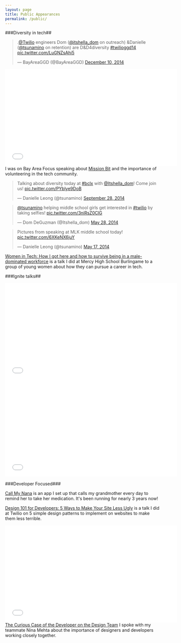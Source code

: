 ```yaml
---
layout: page
title: Public Appearances
permalink: /public/
---
```


###Diversity in tech##
<blockquote class="twitter-tweet" lang="en"><p>.<a href="https://twitter.com/twilio">@Twilio</a> engineers Dom (<a href="https://twitter.com/Itshella_dom">@itshella_dom</a> on outreach) &amp;Danielle (<a href="https://twitter.com/tsunamino">@tsunamino</a> on retention) are D&amp;D4diversity <a href="https://twitter.com/hashtag/twilioggd14?src=hash">#twilioggd14</a> <a href="http://t.co/LuGNZsAhi5">pic.twitter.com/LuGNZsAhi5</a></p>&mdash; BayAreaGGD (@BayAreaGGD) <a href="https://twitter.com/BayAreaGGD/status/542527858342502401">December 10, 2014</a></blockquote>
<script async src="//platform.twitter.com/widgets.js" charset="utf-8"></script>

<div class="js-video [widescreen]"><iframe width="560" height="315" src="//www.youtube.com/embed/4uG0PaPn7UI" frameborder="0" allowfullscreen></iframe></div>
I was on Bay Area Focus speaking about <a href="http://missionbit.com/">Mission Bit</a> and the importance of volunteering in the tech community. 

<blockquote class="twitter-tweet" lang="en"><p>Talking about diversity today at <a href="https://twitter.com/hashtag/bclx?src=hash">#bclx</a> with <a href="https://twitter.com/Itshella_dom">@Itshella_dom</a>! Come join us! <a href="http://t.co/PYblye9DoB">pic.twitter.com/PYblye9DoB</a></p>&mdash; Danielle Leong (@tsunamino) <a href="https://twitter.com/tsunamino/status/516147925882519554">September 28, 2014</a></blockquote>
<script async src="//platform.twitter.com/widgets.js" charset="utf-8"></script>

<blockquote class="twitter-tweet" lang="en"><p><a href="https://twitter.com/tsunamino">@tsunamino</a> helping middle school girls get interested in <a href="https://twitter.com/hashtag/twilio?src=hash">#twilio</a> by taking selfies! <a href="http://t.co/3niRsZ0ClG">pic.twitter.com/3niRsZ0ClG</a></p>&mdash; Dom DeGuzman (@Itshella_dom) <a href="https://twitter.com/Itshella_dom/status/471474837350010880">May 28, 2014</a></blockquote>
<script async src="//platform.twitter.com/widgets.js" charset="utf-8"></script>

<blockquote class="twitter-tweet" lang="en"><p>Pictures from speaking at MLK middle school today! <a href="http://t.co/6XKeNX6juY">pic.twitter.com/6XKeNX6juY</a></p>&mdash; Danielle Leong (@tsunamino) <a href="https://twitter.com/tsunamino/status/467480341356093441">May 17, 2014</a></blockquote>
<script async src="//platform.twitter.com/widgets.js" charset="utf-8"></script>

<a href="https://speakerdeck.com/dmleong/women-in-tech-how-i-got-here-and-how-to-survive-being-in-a-male-dominated-workforce">Women in Tech: How I got here and how to survive being in a male-dominated workforce</a> is a talk I did at Mercy High School Burlingame to a group of young women about how they can pursue a career in tech.

###Ignite talks##
<div class="js-video [widescreen]"><iframe width="560" height="315" src="//www.youtube.com/embed/cplwtyjhgCU" frameborder="0" allowfullscreen></iframe></div>

<div class="js-video [widescreen]"><iframe width="560" height="315" src="//www.youtube.com/embed/cplwtyjhgCU" frameborder="0" allowfullscreen></iframe></div>

###Developer Focused###

<a href="https://www.twilio.com/blog/2014/03/call-my-nana-danielle-leong-sets-up-life-saving-sms-reminders-for-her-grandma-with-twilio-nt.html">Call My Nana</a> is an app I set up that calls my grandmother every day to remind her to take her medication. It's been running for nearly 3 years now!

<a href="https://speakerdeck.com/dmleong/design-101-for-developers-5-ways-to-make-your-site-less-ugly#">Design 101 for Developers: 5 Ways to Make Your Site Less Ugly</a> is a talk I did at Twilio on 5 simple design patterns to implement on websites to make them less terrible.

<div class="js-video [widescreen]"><iframe width="560" height="315" src="//www.youtube.com/embed/lRYbWveXKBw" frameborder="0" allowfullscreen></iframe></div>
<a href="https://speakerdeck.com/dmleong/the-curious-incident-of-the-developer-on-the-design-team">The Curious Case of the Developer on the Design Team</a> I spoke with my teammate Nina Mehta about the importance of designers and developers working closely together. 
